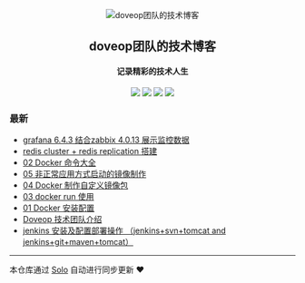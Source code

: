 <p align="center"><img alt="doveop团队的技术博客" src="https://static.b3log.org/images/brand/solo-32.png"></p><h2 align="center">
doveop团队的技术博客
</h2>

<h4 align="center">记录精彩的技术人生</h4>
<p align="center"><a title="doveop团队的技术博客" target="_blank" href="https://github.com/mason-roy/solo-blog"><img src="https://img.shields.io/github/last-commit/mason-roy/solo-blog.svg?style=flat-square&color=FF9900"></a>
<a title="GitHub repo size in bytes" target="_blank" href="https://github.com/mason-roy/solo-blog"><img src="https://img.shields.io/github/repo-size/mason-roy/solo-blog.svg?style=flat-square"></a>
<a title="Solo Version" target="_blank" href="https://github.com/b3log/solo/releases"><img src="https://img.shields.io/badge/solo-3.6.4-f1e05a.svg?style=flat-square&color=blueviolet"></a>
<a title="Hits" target="_blank" href="https://github.com/b3log/hits"><img src="https://hits.b3log.org/mason-roy/solo-blog.svg"></a></p>

### 最新

* [grafana 6.4.3 结合zabbix 4.0.13 展示监控数据](http://blog.doveop.com/articles/2019/10/28/1572235259816.html)
* [redis cluster + redis replication 搭建](http://blog.doveop.com/articles/2019/10/22/1571727179954.html)
* [02 Docker 命令大全](http://blog.doveop.com/articles/2019/10/05/1570263645218.html)
* [05 非正常应用方式启动的镜像制作](http://blog.doveop.com/articles/2019/10/05/1570258891768.html)
* [04 Docker 制作自定义镜像包](http://blog.doveop.com/articles/2019/10/05/1570258326690.html)
* [03 docker run 使用](http://blog.doveop.com/articles/2019/10/05/1570257933280.html)
* [01 Docker 安装配置](http://blog.doveop.com/articles/2019/10/05/1570256298231.html)
* [Doveop 技术团队介绍](http://blog.doveop.com/articles/2019/10/04/1570169675695.html)
* [jenkins 安装及配置部署操作 （jenkins+svn+tomcat  and  jenkins+git+maven+tomcat）](http://blog.doveop.com/articles/2019/10/04/1570156484758.html)



---

本仓库通过 [Solo](https://github.com/b3log/solo) 自动进行同步更新 ❤️ 